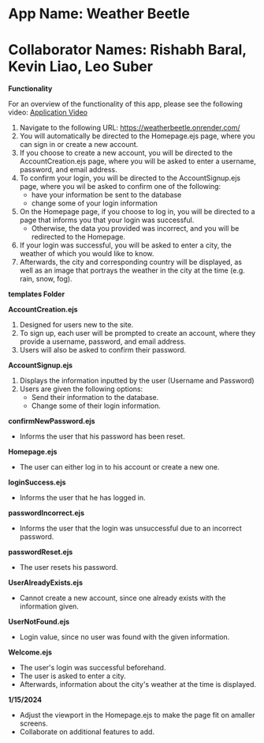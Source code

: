 # App Name: Weather Beetle
# Collaborator Names: Rishabh Baral, Kevin Liao, Leo Suber

**Functionality**

For an overview of the functionality of this app, please see the following video: [Application Video](https://www.youtube.com/watch?v=VXZM6pHeZJA)
1. Navigate to the following URL: https://weatherbeetle.onrender.com/
2. You will automatically be directed to the Homepage.ejs page, where you can sign in or create a new account.
3. If you choose to create a new account, you will be directed to the AccountCreation.ejs page, where you will be asked to enter a username, password, and email address.
4. To confirm your login, you will be directed to the AccountSignup.ejs page, where you wil be asked to confirm one of the following:
    - have your information be sent to the database
    - change some of your login information
5. On the Homepage page, if you choose to log in, you will be directed to a page that informs you that your login was successful.
    - Otherwise, the data you provided was incorrect, and you will be redirected to the Homepage.
6. If your login was successful, you will be asked to enter a city, the weather of which you would like to know.
7. Afterwards, the city and corresponding country will be displayed, as well as an image that portrays the weather in the city at the time (e.g. rain, snow, fog).

**templates Folder**

**AccountCreation.ejs**
1. Designed for users new to the site.
2. To sign up, each user will be prompted to create an account, where they provide a username, password, and email address.
3. Users will also be asked to confirm their password.

**AccountSignup.ejs**
1. Displays the information inputted by the user (Username and Password)
2. Users are given the following options:
    - Send their information to the database.
    - Change some of their login information.

**confirmNewPassword.ejs**
- Informs the user that his password has been reset.

**Homepage.ejs**
- The user can either log in to his account or create a new one.

**loginSuccess.ejs**
- Informs the user that he has logged in.

**passwordIncorrect.ejs**
- Informs the user that the login was unsuccessful due to an incorrect password.

**passwordReset.ejs**
- The user resets his password.

**UserAlreadyExists.ejs**
- Cannot create a new account, since one already exists with the information given.

**UserNotFound.ejs**
- Login value, since no user was found with the given information.

**Welcome.ejs**
- The user's login was successful beforehand.
- The user is asked to enter a city.
- Afterwards, information about the city's weather at the time is displayed.

**1/15/2024**
- Adjust the viewport in the Homepage.ejs to make the page fit on amaller screens.
- Collaborate on additional features to add.